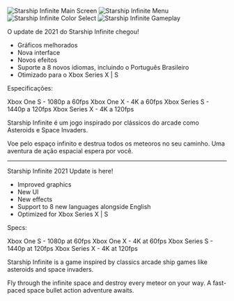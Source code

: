 ![Starship Infinite Main Screen](https://store-images.s-microsoft.com/image/apps.64607.14438494178598345.d7646b17-fb0e-4807-84cb-d64be6a2e740.f39306a3-0d92-41ab-83f3-0d709bcbc2c8)
![Starship Infinite Menu](https://store-images.s-microsoft.com/image/apps.4233.14438494178598345.d7646b17-fb0e-4807-84cb-d64be6a2e740.260b6241-b06f-4c82-96c3-69290c64e31e)
![Starship Infinite Color Select](https://store-images.s-microsoft.com/image/apps.41205.14438494178598345.d7646b17-fb0e-4807-84cb-d64be6a2e740.8e99e808-e1e8-4aab-9c6b-d7eda1adeb68)
![Starship Infinite Gameplay](https://store-images.s-microsoft.com/image/apps.15711.14438494178598345.d7646b17-fb0e-4807-84cb-d64be6a2e740.4aeed384-c29f-4480-a566-f415cf186361)

O update de 2021 do Starship Infinite chegou!

- Gráficos melhorados
- Nova interface
- Novos efeitos
- Suporte a 8 novos idiomas, incluindo o Português Brasileiro
- Otimizado para o Xbox Series X | S

Especificações:

Xbox One S - 1080p a 60fps
Xbox One X - 4K a 60fps
Xbox Series S - 1440p a 120fps
Xbox Series X - 4K a 120fps

Starship Infinite é um jogo inspirado por clássicos do arcade como Asteroids e Space Invaders.

Voe pelo espaço infinito e destrua todos os meteoros no seu caminho.
Uma aventura de ação espacial espera por você.

----------------------------------------------------------------------------------------------------

Starship Infinite 2021 Update is here!

- Improved graphics
- New UI
- New effects
- Support to 8 new languages alongside English
- Optimized for Xbox Series X | S

Specs:

Xbox One S - 1080p at 60fps
Xbox One X - 4K at 60fps
Xbox Series S - 1440p at 120fps
Xbox Series X - 4K at 120fps

Starship Infinite is a game inspired by classics arcade ship games like asteroids and space invaders.

Fly through the infinite space and destroy every meteor on your way.
A fast-paced space bullet action adventure awaits.
